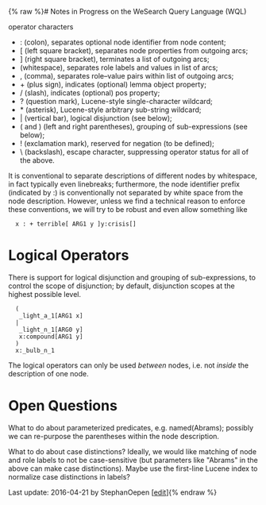 {% raw %}# Notes in Progress on the WeSearch Query Language (WQL)

operator characters

- : (colon), separates optional node identifier from node content;
- \[ (left square bracket), separates node properties from outgoing
arcs;
- \] (right square bracket), terminates a list of outgoing arcs;
- (whitespace), separates role labels and values in list of arcs;
- , (comma), separates role–value pairs within list of outgoing arcs;
- \+ (plus sign), indicates (optional) lemma object property;
- / (slash), indicates (optional) pos property;
- ? (question mark), Lucene-style single-character wildcard;
- \* (asterisk), Lucene-style arbitrary sub-string wildcard;
- \| (vertical bar), logical disjunction (see below);
- ( and ) (left and right parentheses), grouping of sub-expressions
(see below);
- ! (exclamation mark), reserved for negation (to be defined);
- \\ (backslash), escape character, suppressing operator status for
all of the above.

It is conventional to separate descriptions of different nodes by
whitespace, in fact typically even linebreaks; furthermore, the node
identifier prefix (indicated by :) is conventionally not separated by
white space from the node description. However, unless we find a
technical reason to enforce these conventions, we will try to be robust
and even allow something like

      x : + terrible[ ARG1 y ]y:crisis[]

# Logical Operators

There is support for logical disjunction and grouping of
sub-expressions, to control the scope of disjunction; by default,
disjunction scopes at the highest possible level.

      (
       _light_a_1[ARG1 x]
      |
       _light_n_1[ARG0 y]
       x:compound[ARG1 y]
      )
      x:_bulb_n_1

The logical operators can only be used *between* nodes, i.e. not
*inside* the description of one node.

# Open Questions

What to do about parameterized predicates, e.g. named(Abrams); possibly
we can re-purpose the parentheses within the node description.

What to do about case distinctions? Ideally, we would like matching of
node and role labels to not be case-sensitive (but parameters like
"Abrams" in the above can make case distinctions). Maybe use the
first-line Lucene index to normalize case distinctions in labels?

Last update: 2016-04-21 by StephanOepen [[edit](https://github.com/delph-in/docs/wiki/WeSearch_QueryLanguage/_edit)]{% endraw %}
